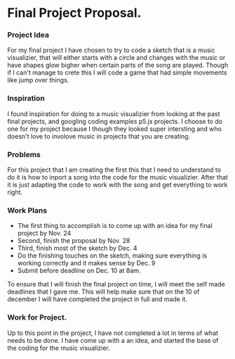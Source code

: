 # Final Project Proposal.

### Project Idea
For my final project I have chosen to try to code a sketch that is a music visualizier, that will either starts with a circle and changes with the music or have shapes glow bigher when certain parts of the song are played. Though if I can't manage to crete this I will code a game that had simple movements like jump over things.

### Inspiration
I found inspiration for doing to a music visualizier from looking at the past final projects, and googling coding examples p5.js projects. I choose to do one for my project because I though they looked super intersting and who doesn't love to involove music in projects that you are creating.

### Problems
For this project that I am creating the first this that I need to understand to do it is how to inport a song into the code for the music visualizier. After that it is just adapting the code to work with the song and get everything to work right.

### Work Plans
- The first thing to accomplish is to come up with an idea for my final project by Nov. 24
- Second, finish the proposal by Nov. 28
- Third, finish most of the sketch by Dec. 4
- Do the finishing touches on the sketch, making sure everything is working correctly and it makes sense by Dec. 9
- Submit before deadline on Dec. 10 at 8am.

To ensure that I will finish the final project on time, I will meet the self made deadlines that I gave me. This will help make sure that on the 10 of december I will have completed the project in full and made it.

### Work for Project.
Up to this point in the project, I have not completed a lot in terms of what needs to be done. I have come up with a an idea, and started the base of the coding for the music visualizier.
